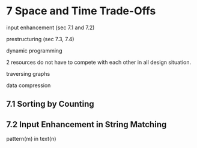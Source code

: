 
# 7 Space and Time Trade-Offs


input enhancement (sec 7.1 and 7.2)

prestructuring (sec 7.3, 7.4)


dynamic programming

2 resources do not have to compete with each other in all design situation.

traversing graphs

data compression

## 7.1 Sorting by Counting

## 7.2 Input Enhancement in String Matching

pattern(m) in text(n)
